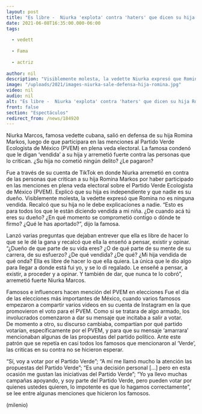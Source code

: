 ```yaml
---
layout: post
title: "Es libre -  Niurka 'explota' contra 'haters' que dicen su hija Romina Marcos es vendida por polémica PVEM"
date: 2021-06-08T16:35:00.000-06:00
tags:
  
  - vedett
  
  - Fama
  
  - actriz
  
author: nil
description: "Visiblemente molesta, la vedette Niurka expresó que Romina no es ninguna vendida. Recalcó que su hija no le debe explicaciones a nadie."
image: "/uploads/2021/images-niurka-sale-defensa-hija-romina.jpg"
video: nil
audio: nil
alt: "Es libre -  Niurka 'explota' contra 'haters' que dicen su hija Romina Marcos es vendida por polémica PVEM"
front: false
section: "Espectáculos"
redirect_from: /news/184920
---
```


Niurka Marcos, famosa vedette cubana, salió en defensa de su hija Romina Markos, luego de que participara en las menciones al Partido Verde Ecologista de México (PVEM) en plena veda electoral. La famosa condenó que le digan ‘vendida’ a su hija y arremetió fuerte contra las personas que lo critican. ¿Su hija no cometió ningún delito? ¿Le pagaron?

Fue a través de su cuenta de TikTok en donde Niurka arremetió en contra de las personas que critican a su hija Romina Markos por haber participado en las menciones en plena veda electoral sobre el Partido Verde Ecologista de México (PVEM). Explicó que su hija es independiente y que nadie es su dueño. 
Visiblemente molesta, la vedette expresó que Romina no es ninguna vendida. Recalcó que su hija no le debe explicaciones a nadie. “Esto es para todos los que le están diciendo vendida a mi niña. ¿De cuando acá tú eres su dueño? ¿En qué momento se comprometió contigo o dónde te firmo? ¿Qué le has aportado?”, dijo la famosa. 

Lanzó varias preguntas que dejaban entrever que ella es libre de hacer lo que se le dé la gana y recalcó que ella la enseñó a pensar, existir y opinar. “¿Dueño de que parte de su vida eres? ¿O de qué parte de su mente de su carrera, de su esfuerzo? ¿De qué vendida? ¿De qué? ¿Mi hija vendida de qué onda? Ella es libre de hacer lo que ella quiera. La única que le dio algo para llegar a donde está fui yo, y se lo di regalado. Le enseñé a pensar, a existir, a proceder y a opinar. Y también de dar, que nunca te lo cobró”, arremetió fuerte Niurka Marcos. 

Famosos e influencers hacen mención del PVEM en elecciones Fue el día de las elecciones más importantes de México,  cuando varios famosos empezaron a compartir varios videos en su cuenta de Instagram en la que promovieron el voto para el PVEM. Como si se tratara de algo armado, los involucrados comenzaron a dar su mensaje que incitaba a salir a votar.  
De momento a otro, su discurso cambiaba, compartían por qué partido votarían, específicamente por el PVEM, y para que su mensaje ‘amarrara’ mencionaban algunas de las propuestas del partido político. Ante este patrón que se repetía en casi todos los famosos que mencionaron al ‘Verde’, las criticas en su contra no se hicieron esperar. 

 “Sí, voy a votar por el Partido Verde”; “A mí me llamó mucho la atención las propuestas del Partido Verde”; “Es una decisión personal [...] pero en esta ocasión me gustan las iniciativas del Partido Verde”; “Yo ya llevo muchas campañas apoyando, y soy parte del Partido Verde, pero pueden votar por quienes ustedes quieren, lo impotente es que lo hagamos correctamente”, se lee entre algunas menciones que hicieron los famosos.  

(milenio)